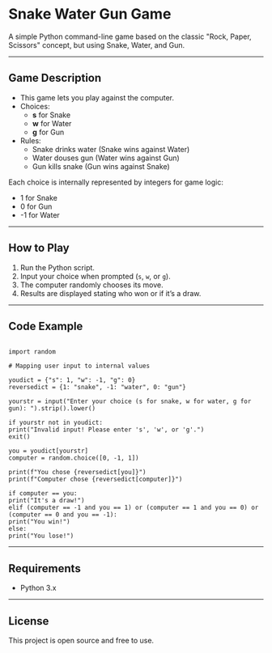 
# Snake Water Gun Game

A simple Python command-line game based on the classic "Rock, Paper, Scissors" concept, but using Snake, Water, and Gun.

---

## Game Description

- This game lets you play against the computer.
- Choices:
  - **s** for Snake
  - **w** for Water
  - **g** for Gun
- Rules:
  - Snake drinks water (Snake wins against Water)
  - Water douses gun (Water wins against Gun)
  - Gun kills snake (Gun wins against Snake)

Each choice is internally represented by integers for game logic:
- 1 for Snake
- 0 for Gun
- -1 for Water

---

## How to Play

1. Run the Python script.
2. Input your choice when prompted (`s`, `w`, or `g`).
3. The computer randomly chooses its move.
4. Results are displayed stating who won or if it’s a draw.

---

## Code Example

```

import random

# Mapping user input to internal values

youdict = {"s": 1, "w": -1, "g": 0}
reversedict = {1: "snake", -1: "water", 0: "gun"}

yourstr = input("Enter your choice (s for snake, w for water, g for gun): ").strip().lower()

if yourstr not in youdict:
print("Invalid input! Please enter 's', 'w', or 'g'.")
exit()

you = youdict[yourstr]
computer = random.choice([0, -1, 1])

print(f"You chose {reversedict[you]}")
print(f"Computer chose {reversedict[computer]}")

if computer == you:
print("It's a draw!")
elif (computer == -1 and you == 1) or (computer == 1 and you == 0) or (computer == 0 and you == -1):
print("You win!")
else:
print("You lose!")

```

---

## Requirements

- Python 3.x

---

## License

This project is open source and free to use.
